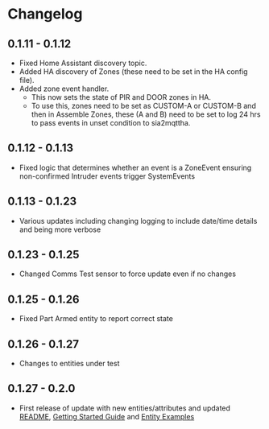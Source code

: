 # Changelog

## 0.1.11 - 0.1.12

- Fixed Home Assistant discovery topic.
- Added HA discovery of Zones (these need to be set in the HA config file).
- Added zone event handler.
  - This now sets the state of PIR and DOOR zones in HA.
  - To use this, zones need to be set as CUSTOM-A or CUSTOM-B and then in Assemble Zones, these (A and B) need to be set to log 24 hrs to pass events in unset condition to sia2mqttha.

## 0.1.12 - 0.1.13

- Fixed logic that determines whether an event is a ZoneEvent ensuring non-confirmed Intruder events trigger SystemEvents

## 0.1.13 - 0.1.23

- Various updates including changing logging to include date/time details and being more verbose

## 0.1.23 - 0.1.25

- Changed Comms Test sensor to force update even if no changes

## 0.1.25 - 0.1.26

- Fixed Part Armed entity to report correct state

## 0.1.26 - 0.1.27

- Changes to entities under test

## 0.1.27 - 0.2.0

- First release of update with new entities/attributes and updated [README](./README.md), [Getting Started Guide](./GettingStarted.md) and [Entity Examples](./EntityExamples.md)
